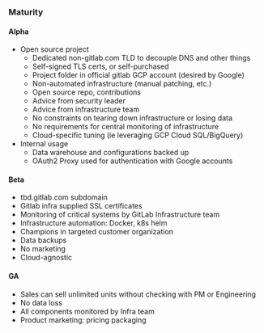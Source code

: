 ### Maturity

#### Alpha
 * Open source project
   * Dedicated non-gitlab.com TLD to decouple DNS and other things
   * Self-signed TLS certs, or self-purchased
   * Project folder in official gitlab GCP account (desired by Google)
   * Non-automated infrastructure (manual patching, etc.)
   * Open source repo, contributions
   * Advice from security leader
   * Advice from infrastructure team
   * No constraints on tearing down infrastructure or losing data
   * No requirements for central monitoring of infrastructure
   * Cloud-specific tuning (ie leveraging GCP Cloud SQL/BigQuery)
 * Internal usage
   * Data warehouse and configurations backed up
   * OAuth2 Proxy used for authentication with Google accounts

#### Beta

* tbd.gitlab.com subdomain
* Gitlab infra supplied SSL certificates
* Monitoring of critical systems by GitLab Infrastructure team
* Infrastructure automation: Docker, k8s helm
* Champions in targeted customer organization
* Data backups
* No marketing
* Cloud-agnostic

#### GA

* Sales can sell unlimited units without checking with PM or Engineering
* No data loss
* All components monitored by Infra team
* Product marketing: pricing packaging

